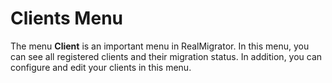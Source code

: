 # Clients Menu

The menu **Client** is an important menu in RealMigrator. In this menu, you can see all registered clients and their migration status. In addition, you can configure and edit your clients in this menu.

